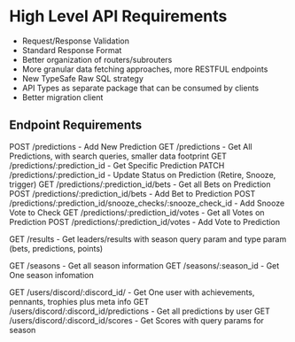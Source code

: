 # High Level API Requirements

- Request/Response Validation
- Standard Response Format
- Better organization of routers/subrouters
- More granular data fetching approaches, more RESTFUL endpoints
- New TypeSafe Raw SQL strategy
- API Types as separate package that can be consumed by clients
- Better migration client

## Endpoint Requirements

POST /predictions - Add New Prediction
GET /predictions - Get All Predictions, with search queries, smaller data footprint
GET /predictions/:prediction_id - Get Specific Prediction
PATCH /predictions/:prediction_id - Update Status on Prediction (Retire, Snooze, trigger)
GET /predictions/:prediction_id/bets - Get all Bets on Prediction
POST /predictions/:prediction_id/bets - Add Bet to Prediction
POST /predictions/:prediction_id/snooze_checks/:snooze_check_id - Add Snooze Vote to Check
GET /predictions/:prediction_id/votes - Get all Votes on Prediction
POST /predictions/:prediction_id/votes - Add Vote to Prediction

GET /results - Get leaders/results with season query param and type param (bets, predictions, points)

GET /seasons - Get all season information
GET /seasons/:season_id - Get One season infomation

GET /users/discord/:discord_id/ - Get One user with achievements, pennants, trophies plus meta info
GET /users/discord/:discord_id/predictions - Get all predictions by user
GET /users/discord/:discord_id/scores - Get Scores with query params for season
